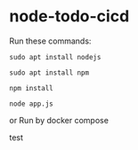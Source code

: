 # node-todo-cicd 

Run these commands:


`sudo apt install nodejs`


`sudo apt install npm`


`npm install`

`node app.js`

or Run by docker compose

test

